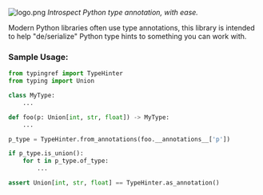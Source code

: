 ![logo.png](docs%2Fassets%2Flogo.png)
*Introspect Python type annotation, with ease.*

Modern Python libraries often use type annotations,
this library is intended to help "de/serialize" Python type hints to something
you can work with.


### Sample Usage:

```python
from typingref import TypeHinter
from typing import Union

class MyType:
    ...

def foo(p: Union[int, str, float]) -> MyType:
    ...

p_type = TypeHinter.from_annotations(foo.__annotations__['p'])

if p_type.is_union():
    for t in p_type.of_type:
        ...

assert Union[int, str, float] == TypeHinter.as_annotation()
```
